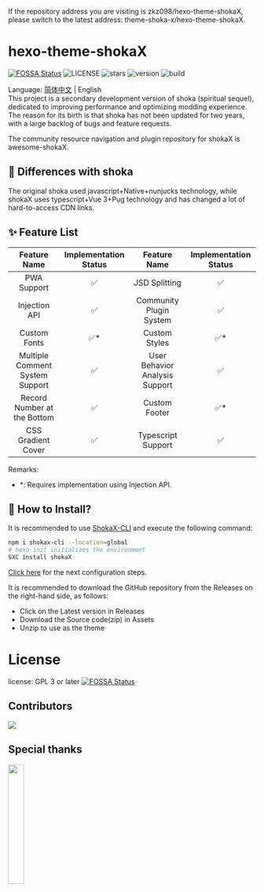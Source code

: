 If the repository address you are visiting is zkz098/hexo-theme-shokaX, please switch to the latest address: theme-shoka-x/hexo-theme-shokaX.

# hexo-theme-shokaX
[![FOSSA Status](https://app.fossa.com/api/projects/git%2Bgithub.com%2Fzkz098%2Fhexo-theme-shokaX.svg?type=shield)](https://app.fossa.com/projects/git%2Bgithub.com%2Fzkz098%2Fhexo-theme-shokaX?ref=badge_shield)
![LICENSE](	https://img.shields.io/github/license/theme-shoka-x/hexo-theme-shokaX)
![stars](https://img.shields.io/github/stars/theme-shoka-x/hexo-theme-shokaX)
![version](https://shields.io/npm/v/hexo-theme-shokax)
![build](https://img.shields.io/github/actions/workflow/status/theme-shoka-x/hexo-theme-shokaX/build-theme.yml)

Language: [简体中文](./README.md) | English \
This project is a secondary development version of shoka (spiritual sequel), dedicated to improving performance and optimizing modding experience.
The reason for its birth is that shoka has not been updated for two years, with a large backlog of bugs and feature requests.

The community resource navigation and plugin repository for shokaX is awesome-shokaX.

## 💬 Differences with shoka
The original shoka used javascript+Native+nunjucks technology, while shokaX uses typescript+Vue 3+Pug technology and has changed a lot of hard-to-access CDN links.

## ✨ Feature List
|          Feature Name           | Implementation Status |          Feature Name          | Implementation Status |
|:-------------------------------:|:---------------------:|:------------------------------:|:---------------------:|
|           PWA Support           |           ✅           |         JSD Splitting          |           ✅           |
|          Injection API          |           ✅           |    Community Plugin System     |           ✅           |
|          Custom Fonts           |          ✅*           |         Custom Styles          |          ✅*           |
| Multiple Comment System Support |           ✅           | User Behavior Analysis Support |           ✅           |
|   Record Number at the Bottom   |           ✅           |         Custom Footer          |          ✅*           |
|       CSS Gradient Cover        |           ✅           |       Typescript Support       |           ✅           |

Remarks:
- *: Requires implementation using Injection API.

## 🔧 How to Install?
It is recommended to use [ShokaX-CLI](https://github.com/zkz098/shokaX-CLI) and execute the following command:
```bash
npm i shokax-cli --location=global
# hexo init initializes the environment
SXC install shokaX
```
[Click here](https://docs.kaitaku.xyz/guide/#%E9%85%8D%E7%BD%AE%E4%B8%BB%E9%A2%98) for the next configuration steps.

It is recommended to download the GitHub repository from the Releases on the right-hand side, as follows:

- Click on the Latest version in Releases
- Download the Source code(zip) in Assets
- Unzip to use as the theme

# License
license: GPL 3 or later
[![FOSSA Status](https://app.fossa.com/api/projects/git%2Bgithub.com%2Fzkz098%2Fhexo-theme-shokaX.svg?type=large)](https://app.fossa.com/projects/git%2Bgithub.com%2Fzkz098%2Fhexo-theme-shokaX?ref=badge_large)

## Contributors

[![](https://contributors-img.web.app/image?repo=zkz098/hexo-theme-shokaX)](https://github.com/zkz098/hexo-theme-shokaX/graphs/contributors)

## Special thanks
[<img src="https://resources.jetbrains.com/storage/products/company/brand/logos/jb_beam.png" width="25%">](https://jb.gg/OpenSourceSupport)